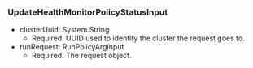 ### UpdateHealthMonitorPolicyStatusInput


- clusterUuid: System.String
  - Required. UUID used to identify the cluster the request goes to.
- runRequest: RunPolicyArgInput
  - Required. The request object.
